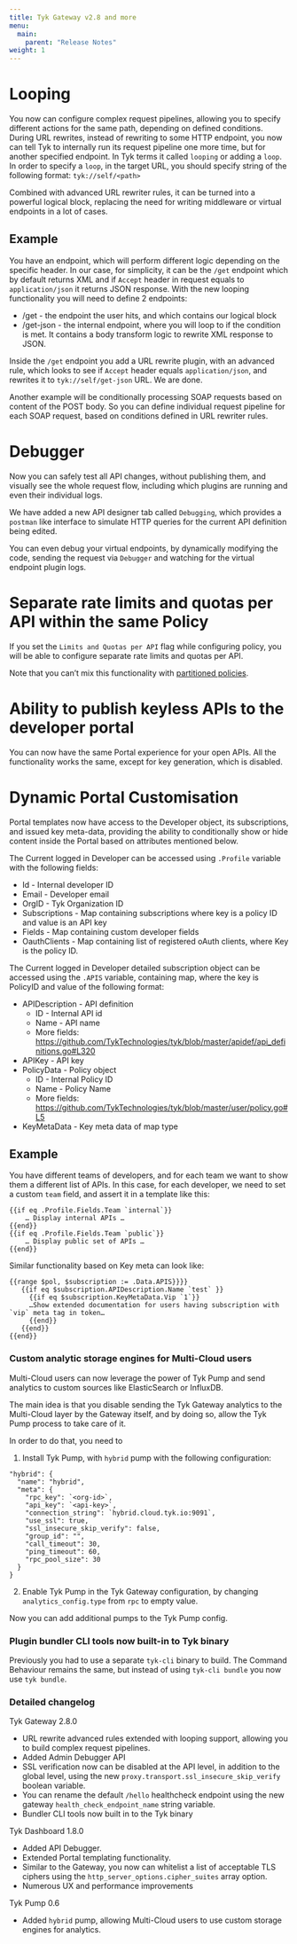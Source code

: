 ```yaml
---
title: Tyk Gateway v2.8 and more
menu:
  main:
    parent: "Release Notes"
weight: 1
---
```


# Looping

You now can configure complex request pipelines, allowing you to specify different actions for the same path, depending on defined conditions. During URL rewrites, instead of rewriting to some HTTP endpoint, you now can tell Tyk to internally run its request pipeline one more time, but for another specified endpoint. In Tyk terms it called `looping` or adding a `loop`.  In order to specify a `loop`, in the target URL, you should specify string of the following format: `tyk://self/<path>`

Combined with advanced URL rewriter rules, it can be turned into a powerful logical block, replacing the need for writing middleware or virtual endpoints in a lot of cases.

## Example

You have an endpoint, which will perform different logic depending on the specific header. In our case, for simplicity, it can be the `/get` endpoint which by default returns XML and if `Accept` header in request equals to `application/json` it returns JSON response. With the new looping functionality you will need to define 2 endpoints: 
* /get - the endpoint the user hits, and which contains our logical block
* /get-json - the internal endpoint, where you will loop to if the condition is met. It contains a body transform logic to rewrite XML response to JSON.

Inside the `/get` endpoint you add a URL rewrite plugin, with an advanced rule, which looks to see if `Accept` header equals `application/json`, and rewrites it to `tyk://self/get-json` URL. We are done.

Another example will be conditionally processing SOAP requests based on content of the POST body. So you can define individual request pipeline for each SOAP request, based on conditions defined in URL rewriter rules. 

# Debugger

Now you can safely test all API changes, without publishing them, and visually see the whole request flow, including which plugins are running and even their individual logs.

We have added a new API designer tab called `Debugging`,  which provides a `postman` like interface to simulate HTTP queries for the current API definition being edited. 

You can even debug your virtual endpoints, by dynamically modifying the code, sending the request via `Debugger` and watching for the virtual endpoint plugin logs.

# Separate rate limits and quotas per API within the same Policy

If you set the `Limits and Quotas per API` flag while configuring policy,  you will be able to configure separate rate limits and quotas per API. 

Note that you can’t mix this functionality with [partitioned policies](https://tyk.io/docs/security/security-policies/partitioned-policies/).

# Ability to publish keyless APIs to the developer portal

You can now have the same Portal experience for your open APIs. All the functionality works the same, except for key generation, which is disabled.

# Dynamic Portal Customisation

Portal templates now have access to the Developer object, its subscriptions, and issued key meta-data, providing the ability to conditionally show or hide content inside the Portal based on attributes mentioned below.

The Current logged in Developer can be accessed using `.Profile` variable with the following fields:
* Id - Internal developer ID
* Email - Developer email
* OrgID - Tyk Organization ID
* Subscriptions  - Map containing subscriptions where key is a policy ID and value is an API key
* Fields - Map containing custom developer fields
* OauthClients - Map containing list of registered oAuth clients, where Key is the policy ID.

The Current logged in Developer detailed subscription object can be accessed using the `.APIS` variable, containing map, where the key is PolicyID and value of the following format: 
* APIDescription - API definition
    * ID - Internal API id
    * Name - API name
    * More fields: https://github.com/TykTechnologies/tyk/blob/master/apidef/api_definitions.go#L320
* APIKey - API key
* PolicyData - Policy object
    * ID - Internal Policy ID
    * Name - Policy Name
    * More fields: https://github.com/TykTechnologies/tyk/blob/master/user/policy.go#L5
* KeyMetaData - Key meta data of map type

## Example

You have different teams of developers, and for each team we want to show them a different list of APIs. In this case, for each developer, we need to set a custom  `team` field, and assert it in a template like this:
```
{{if eq .Profile.Fields.Team `internal`}}
    … Display internal APIs …
{{end}}
{{if eq .Profile.Fields.Team `public`}}
    … Display public set of APIs …
{{end}}
```

Similar functionality based on Key meta can look like:
```
{{range $pol, $subscription := .Data.APIS}}}}
   {{if eq $subscription.APIDescription.Name `test` }}
     {{if eq $subscription.KeyMetaData.Vip `1`}}
     …Show extended documentation for users having subscription with `vip` meta tag in token…
     {{end}}
   {{end}}
{{end}}
```

### Custom analytic storage engines for Multi-Cloud users

Multi-Cloud users can now leverage the power of Tyk Pump and send analytics to custom sources like ElasticSearch or InfluxDB. 

The main idea is that you disable sending the Tyk Gateway analytics to the Multi-Cloud layer by the Gateway itself, and by doing so, allow the Tyk Pump process to take care of it.

In order to do that, you need to 

1. Install Tyk Pump, with `hybrid` pump with the following configuration:

```
"hybrid": {
  "name": "hybrid",
  "meta": {
    "rpc_key": `<org-id>`,
    "api_key": `<api-key>`,
    "connection_string": `hybrid.cloud.tyk.io:9091`,
    "use_ssl": true,
    "ssl_insecure_skip_verify": false,
    "group_id": "",
    "call_timeout": 30,
    "ping_timeout": 60,
    "rpc_pool_size": 30
  }
}
```

2. Enable Tyk Pump in the Tyk Gateway configuration, by changing `analytics_config.type` from `rpc` to empty value.

Now you can add additional pumps to the Tyk Pump config.

### Plugin bundler CLI tools now built-in to Tyk binary

Previously you had to use a separate `tyk-cli` binary to build. 
The Command Behaviour remains the same, but instead of using `tyk-cli bundle` you now use `tyk bundle`.

### Detailed changelog

Tyk Gateway 2.8.0
- URL rewrite advanced rules extended with looping support, allowing you to build complex request pipelines.
- Added Admin Debugger API 
- SSL verification now can be disabled at the API level, in addition to the global level, using the new `proxy.transport.ssl_insecure_skip_verify` boolean variable.
- You can rename the default `/hello` healthcheck endpoint using the new gateway `health_check_endpoint_name` string variable. 
- Bundler CLI tools now built in to the Tyk binary

Tyk Dashboard 1.8.0
- Added API Debugger.
- Extended Portal templating functionality.
- Similar to the Gateway, you now can whitelist a list of acceptable TLS ciphers using the `http_server_options.cipher_suites` array option.
- Numerous UX and performance improvements

Tyk Pump 0.6
- Added `hybrid` pump, allowing Multi-Cloud users to use custom storage engines for analytics.
